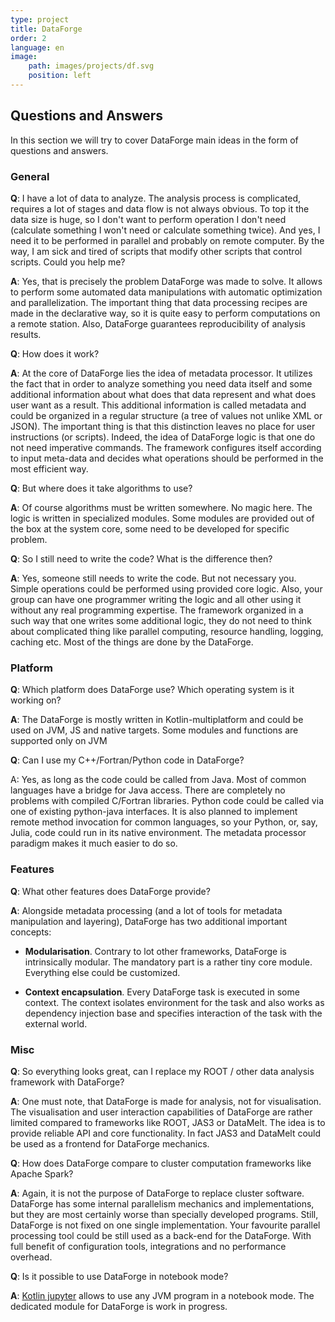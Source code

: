 ```yaml
---
type: project
title: DataForge
order: 2
language: en
image:
    path: images/projects/df.svg
    position: left
---
```

## Questions and Answers
In this section we will try to cover DataForge main ideas in the form of questions and answers.

### General
**Q**: I have a lot of data to analyze. The analysis process is complicated, requires a lot of stages and data flow is not always obvious. To top it the data size is huge, so I don't want to perform operation I don't need (calculate something I won't need or calculate something twice). And yes, I need it to be performed in parallel and probably on remote computer. By the way, I am sick and tired of scripts that modify other scripts that control scripts. Could you help me?

**A**: Yes, that is precisely the problem DataForge was made to solve. It allows to perform some automated data manipulations with automatic optimization and parallelization. The important thing that data processing recipes are made in the declarative way, so it is quite easy to perform computations on a remote station. Also, DataForge guarantees reproducibility of analysis results.

**Q**: How does it work?

**A**: At the core of DataForge lies the idea of metadata processor. It utilizes the fact that in order to analyze something you need data itself and some additional information about what does that data represent and what does user want as a result. This additional information is called metadata and could be organized in a regular structure (a tree of values not unlike XML or JSON). The important thing is that this distinction leaves no place for user instructions (or scripts). Indeed, the idea of DataForge logic is that one do not need imperative commands. The framework configures itself according to input meta-data and decides what operations should be performed in the most efficient way.

**Q**: But where does it take algorithms to use?

**A**: Of course algorithms must be written somewhere. No magic here. The logic is written in specialized modules. Some modules are provided out of the box at the system core, some need to be developed for specific problem.

**Q**: So I still need to write the code? What is the difference then?

**A**: Yes, someone still needs to write the code. But not necessary you. Simple operations could be performed using provided core logic. Also, your group can have one programmer writing the logic and all other using it without any real programming expertise. The framework organized in a such way that one writes some additional logic, they do not need to think about complicated thing like parallel computing, resource handling, logging, caching etc. Most of the things are done by the DataForge.

### Platform

**Q**: Which platform does DataForge use? Which operating system is it working on?

**A**: The DataForge is mostly written in Kotlin-multiplatform and could be used on JVM, JS and native targets. Some modules and functions are supported only on JVM

**Q**: Can I use my C++/Fortran/Python code in DataForge?

A: Yes, as long as the code could be called from Java. Most of common languages have a bridge for Java access. There are completely no problems with compiled C/Fortran libraries. Python code could be called via one of existing python-java interfaces. It is also planned to implement remote method invocation for common languages, so your Python, or, say, Julia, code could run in its native environment. The metadata processor paradigm makes it much easier to do so.

### Features
**Q**: What other features does DataForge provide?

**A**: Alongside metadata processing (and a lot of tools for metadata manipulation and layering), DataForge has two additional important concepts:

* **Modularisation**. Contrary to lot other frameworks, DataForge is intrinsically modular. The mandatory part is a rather tiny core module. Everything else could be customized.

* **Context encapsulation**. Every DataForge task is executed in some context. The context isolates environment for the task and also works as dependency injection base and specifies interaction of the task with the external world.

### Misc
**Q**: So everything looks great, can I replace my ROOT / other data analysis framework with DataForge?

**A**: One must note, that DataForge is made for analysis, not for visualisation. The visualisation and user interaction capabilities of DataForge are rather limited compared to frameworks like ROOT, JAS3 or DataMelt. The idea is to provide reliable API and core functionality. In fact JAS3 and DataMelt could be used as a frontend for DataForge mechanics.

**Q**: How does DataForge compare to cluster computation frameworks like Apache Spark?

**A**: Again, it is not the purpose of DataForge to replace cluster software. DataForge has some internal parallelism mechanics and implementations, but they are most certainly worse than specially developed programs. Still, DataForge is not fixed on one single implementation. Your favourite parallel processing tool could be still used as a back-end for the DataForge. With full benefit of configuration tools, integrations and no performance overhead.

**Q**: Is it possible to use DataForge in notebook mode?

**A**: [Kotlin jupyter](https://github.com/Kotlin/kotlin-jupyter) allows to use any JVM program in a notebook mode. The dedicated module for DataForge is work in progress.